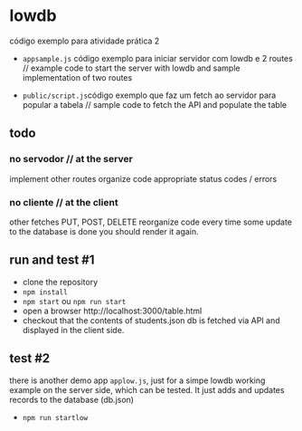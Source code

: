 # lowdb

código exemplo para atividade prática 2

* `appsample.js` código exemplo para iniciar servidor com lowdb e 2 routes // example code to start the server with lowdb and sample implementation of two routes

* `public/script.js`código exemplo que faz um fetch ao servidor para popular a tabela // sample code to fetch the API and populate the table

## todo
### no servodor // at the server 
implement other routes
organize code 
appropriate  status codes / errors

### no cliente // at the client
other fetches PUT, POST, DELETE
reorganize code
every time some update to the database is done you should render it again.

## run and test #1
* clone the repository
* `npm install`
* `npm start` ou `npm run start`
* open  a browser http://localhost:3000/table.html
* checkout that the contents of students.json db is fetched via API and displayed in the client side.

## test #2
there is another demo app `applow.js`, just for a simpe lowdb working example on the server side, which can be tested. It just adds and updates records to the database (db.json)
* `npm run startlow`
